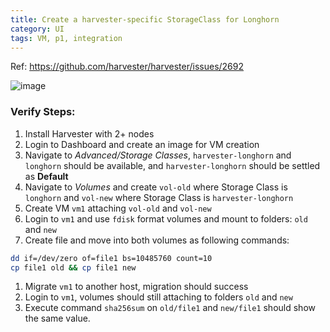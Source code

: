 ```yaml
---
title: Create a harvester-specific StorageClass for Longhorn
category: UI
tags: VM, p1, integration
---
```

Ref: https://github.com/harvester/harvester/issues/2692

![image](https://user-images.githubusercontent.com/5169694/192323716-c863af2a-388f-49d6-8636-d57f8abbad35.png)


### Verify Steps:
1. Install Harvester with 2+ nodes
1. Login to Dashboard and create an image for VM creation
1. Navigate to _Advanced/Storage Classes_, `harvester-longhorn` and `longhorn` should be available, and `harvester-longhorn` should be settled as **Default**
1. Navigate to _Volumes_ and create `vol-old` where Storage Class is `longhorn` and `vol-new` where Storage Class is `harvester-longhorn`
1. Create VM `vm1` attaching `vol-old` and `vol-new`
1. Login to `vm1` and use `fdisk` format volumes and mount to folders: `old` and `new`
1. Create file and move into both volumes as following commands:
```bash
dd if=/dev/zero of=file1 bs=10485760 count=10
cp file1 old && cp file1 new
```
1. Migrate `vm1` to another host, migration should success
1. Login to `vm1`, volumes should still attaching to folders `old` and `new`
1. Execute command `sha256sum` on `old/file1` and `new/file1` should show the same value.

